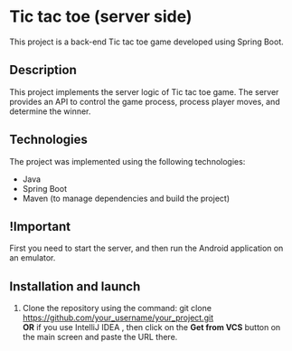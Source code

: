# Tic tac toe (server side)

This project is a back-end Tic tac toe game developed using Spring Boot.

## Description

This project implements the server logic of Tic tac toe game. The server provides an API to control the game process, process player moves, and determine the winner.

## Technologies

The project was implemented using the following technologies:

- Java
- Spring Boot
- Maven (to manage dependencies and build the project)

## !Important
First you need to start the server, and then run the Android application on an emulator.

## Installation and launch

1. Clone the repository using the command:
git clone https://github.com/your_username/your_project.git
<br><b>OR</b> if you use IntelliJ IDEA , then click on the <b>Get from VCS</b> button on the main screen and paste the URL there.
